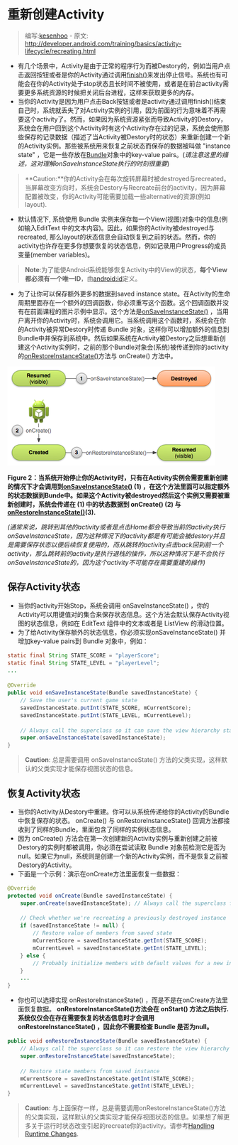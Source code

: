 # 重新创建Activity

> 编写:[kesenhoo](https://github.com/kesenhoo) - 原文: <http://developer.android.com/training/basics/activity-lifecycle/recreating.html>

* 有几个场景中，Activity是由于正常的程序行为而被Destory的，例如当用户点击返回按钮或者是你的Activity通过调用<a href="http://developer.android.com/reference/android/app/Activity.html#finish()">finish()</a>来发出停止信号。系统也有可能会在你的Activity处于stop状态且长时间不被使用，或者是在前台activity需要更多系统资源的时候把关闭后台进程，这样来获取更多的内存。
* 当你的Activity是因为用户点击Back按钮或者是activity通过调用finish()结束自己时，系统就丢失了对Activity实例的引用，因为前面的行为意味着不再需要这个activity了。然而，如果因为系统资源紧张而导致Activity的Destory， 系统会在用户回到这个Activity时有这个Activity存在过的记录，系统会使用那些保存的记录数据（描述了当Activity被Destory时的状态）来重新创建一个新的Activity实例。那些被系统用来恢复之前状态而保存的数据被叫做 "instance state" ，它是一些存放在[Bundle](http://developer.android.com/reference/android/os/Bundle.html)对象中的key-value pairs。(*请注意这里的描述，这对理解onSaveInstanceState执行的时刻很重要*)

> **Caution:**你的Activity会在每次旋转屏幕时被destroyed与recreated。当屏幕改变方向时，系统会Destory与Recreate前台的activity，因为屏幕配置被改变，你的Activity可能需要加载一些alternative的资源(例如layout).

<!-- more -->

* 默认情况下, 系统使用 Bundle 实例来保存每一个View(视图)对象中的信息(例如输入EditText 中的文本内容)。因此，如果你的Activity被destroyed与recreated, 那么layout的状态信息会自动恢复到之前的状态。然而，你的activity也许存在更多你想要恢复的状态信息，例如记录用户Progress的成员变量(member variables)。

> **Note**:为了能使Android系统能够恢复Activity中的View的状态，**每个View都必须有一个唯一ID**，由[android:id](http://developer.android.com/reference/android/view/View.html#attr_android:id)定义。

* 为了让你可以保存额外更多的数据到saved instance state。在Activity的生命周期里面存在一个额外的回调函数，你必须重写这个函数。这个回调函数并没有在前面课程的图片示例中显示。这个方法是<a href="http://developer.android.com/reference/android/app/Activity.html#onSaveInstanceState(android.os.Bundle)">onSaveInstanceState()</a> ，当用户离开你的Activity时，系统会调用它。当系统调用这个函数时，系统会在你的Activity被异常Destory时传递 Bundle 对象，这样你可以增加额外的信息到Bundle中并保存到系统中。然后如果系统在Activity被Destory之后想重新创建这个Activity实例时，之前的那个Bundle对象会(系统)被传递到你的activity的<a href="http://developer.android.com/reference/android/app/Activity.html#onRestoreInstanceState(android.os.Bundle)">onRestoreInstanceState()</a>方法与 onCreate() 方法中。

![basic-lifecycle-savestate](basic-lifecycle-savestate.png)

**Figure 2：当系统开始停止你的Activity时，只有在Activity实例会需要重新创建的情况下才会调用到<a href="http://developer.android.com/reference/android/app/Activity.html#onSaveInstanceState(android.os.Bundle)">onSaveInstanceState()</a> (1) ，在这个方法里面可以指定额外的状态数据到Bunde中。如果这个Activity被destroyed然后这个实例又需要被重新创建时，系统会传递在 (1) 中的状态数据到 onCreate()  (2) 与 <a href="http://developer.android.com/reference/android/app/Activity.html#onRestoreInstanceState(android.os.Bundle)">onRestoreInstanceState()</a>(3).**

*(通常来说，跳转到其他的activity或者是点击Home都会导致当前的activity执行onSaveInstanceState，因为这种情况下的activity都是有可能会被destory并且是需要保存状态以便后续恢复使用的，而从跳转的activity点击back回到前一个activity，那么跳转前的activity是执行退栈的操作，所以这种情况下是不会执行onSaveInstanceState的，因为这个activity不可能存在需要重建的操作)*



## 保存Activity状态

* 当你的activity开始Stop，系统会调用 onSaveInstanceState() ，你的Activity可以用键值对的集合来保存状态信息。这个方法会默认保存Activity视图的状态信息，例如在 EditText 组件中的文本或者是 ListView 的滑动位置。
* 为了给Activity保存额外的状态信息，你必须实现onSaveInstanceState() 并增加key-value pairs到 Bundle 对象中，例如：

```java
static final String STATE_SCORE = "playerScore";
static final String STATE_LEVEL = "playerLevel";
...

@Override
public void onSaveInstanceState(Bundle savedInstanceState) {
    // Save the user's current game state
    savedInstanceState.putInt(STATE_SCORE, mCurrentScore);
    savedInstanceState.putInt(STATE_LEVEL, mCurrentLevel);

    // Always call the superclass so it can save the view hierarchy state
    super.onSaveInstanceState(savedInstanceState);
}
```

> **Caution**: 总是需要调用 onSaveInstanceState() 方法的父类实现，这样默认的父类实现才能保存视图状态的信息。

## 恢复Activity状态

* 当你的Activity从Destory中重建。你可以从系统传递给你的Activity的Bundle中恢复保存的状态。 onCreate() 与 onRestoreInstanceState() 回调方法都接收到了同样的Bundle，里面包含了同样的实例状态信息。
* 因为 onCreate() 方法会在第一次创建新的Activity实例与重新创建之前被Destory的实例时都被调用，你必须在尝试读取 Bundle 对象前检测它是否为null。如果它为null，系统则是创建一个新的Activity实例，而不是恢复之前被Destory的Activity。
* 下面是一个示例：演示在onCreate方法里面恢复一些数据：

```java
@Override
protected void onCreate(Bundle savedInstanceState) {
    super.onCreate(savedInstanceState); // Always call the superclass first

    // Check whether we're recreating a previously destroyed instance
    if (savedInstanceState != null) {
        // Restore value of members from saved state
        mCurrentScore = savedInstanceState.getInt(STATE_SCORE);
        mCurrentLevel = savedInstanceState.getInt(STATE_LEVEL);
    } else {
        // Probably initialize members with default values for a new instance
    }
    ...
}
```

* 你也可以选择实现 onRestoreInstanceState()  ，而是不是在onCreate方法里面恢复数据。 **onRestoreInstanceState()方法会在 onStart() 方法之后执行. 系统仅仅会在存在需要恢复的状态信息时才会调用 onRestoreInstanceState() ，因此你不需要检查 Bundle 是否为null。**

```java
public void onRestoreInstanceState(Bundle savedInstanceState) {
    // Always call the superclass so it can restore the view hierarchy
    super.onRestoreInstanceState(savedInstanceState);

    // Restore state members from saved instance
    mCurrentScore = savedInstanceState.getInt(STATE_SCORE);
    mCurrentLevel = savedInstanceState.getInt(STATE_LEVEL);
}
```

> **Caution**: 与上面保存一样，总是需要调用onRestoreInstanceState()方法的父类实现，这样默认的父类实现才能保存视图状态的信息。如果想了解更多关于运行时状态改变引起的recreate你的activity。请参考[Handling Runtime Changes](http://developer.android.com/guide/topics/resources/runtime-changes.html).
